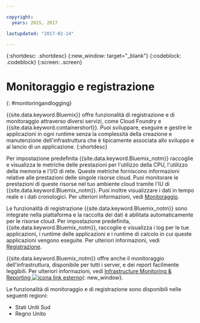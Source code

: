 ```yaml
---

copyright:
  years: 2015, 2017

lastupdated: "2017-02-14"

---
```



{:shortdesc: .shortdesc}
{:new_window: target="_blank"}
{:codeblock: .codeblock}
{:screen: .screen}

# Monitoraggio e registrazione
{: #monitoringandlogging}

{{site.data.keyword.Bluemix}} offre funzionalità di registrazione e di monitoraggio attraverso diversi servizi, come Cloud Foundry e {{site.data.keyword.containershort}}. Puoi sviluppare, eseguire e gestire le applicazioni in ogni runtime senza la complessità della creazione e manutenzione dell'infrastruttura che è tipicamente associata allo sviluppo e al lancio di un applicazione. 
{:shortdesc}

Per impostazione predefinita {{site.data.keyword.Bluemix_notm}} raccoglie e visualizza le metriche delle prestazioni per l'utilizzo della CPU, l'utilizzo della memoria e l'I/O di rete. Queste metriche forniscono informazioni relative alle prestazioni delle singole risorse cloud. Puoi monitorare le prestazioni di queste risorse nel tuo ambiente cloud tramite l'IU di {{site.data.keyword.Bluemix_notm}}. Puoi inoltre visualizzare i dati in tempo reale e i dati cronologici. Per ulteriori informazioni, vedi [Monitoraggio](monitoring/monitoring_bmx_ov.html#monitoring_bmx_ov).

Le funzionalità di registrazione {{site.data.keyword.Bluemix_notm}} sono integrate nella piattaforma e la raccolta dei dati è abilitata automaticamente per le risorse cloud. Per impostazione predefinita, {{site.data.keyword.Bluemix_notm}}, raccoglie e visualizza i log per le tue applicazioni, i runtime delle applicazioni e i runtime di calcolo in cui queste applicazioni vengono eseguite. Per ulteriori informazioni, vedi [Registrazione](logging/logging_bmx_ov.html#logging_bmx_ov).

{{site.data.keyword.Bluemix_notm}} offre anche il monitoraggio dell'infrastruttura, disponibile per tutti i server, e dei report facilmente leggibili. Per ulteriori informazioni, vedi [Infrastructure Monitoring & Reporting ![icona link esterno](../icons/launch-glyph.svg "External link icon")](https://www.ibm.com/cloud-computing/bluemix/infrastructure-monitoring){: new_window}.

Le funzionalità di monitoraggio e di registrazione sono disponibili nelle seguenti regioni:
* Stati Uniti Sud
* Regno Unito




